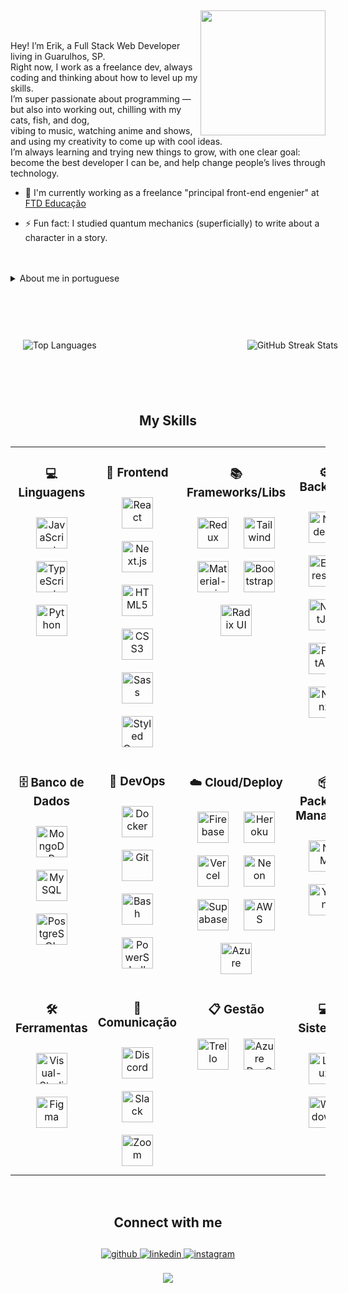 

##
<div>
<img id="imgEu" align="right" width="200px" src="https://i.ibb.co/wg3cB79/1637217851330-1-removebg-preview.png">

</br>
</br>

<section>
<p>Hey! I’m Erik, a Full Stack Web Developer living in Guarulhos, SP.<br/>
Right now, I work as a freelance dev, always coding and thinking about how to level up my skills. <br/>
I’m super passionate about programming — but also into working out, chilling with my cats, fish, and dog, <br/> vibing to music, watching anime and shows, and using my creativity to come up with cool ideas.<br/>
I’m always learning and trying new things to grow, with one clear goal: become the best developer I can be, and help change people’s lives through technology. </p>

- 🔭 I'm currently working as a freelance "principal front-end engenier" at [FTD Educação](https://ftd.com.br/)

- ⚡ Fun fact: I studied quantum mechanics (superficially) to write about a character in a story.
<br/>
<br/>

<details>
<br/>
<summary>About me in portuguese</summary>
<p>Oi! Eu sou o Erik, Desenvolvedor Web Full Stack de Guarulhos, SP. <br/>
Moro em Guarulhos/SP. <br/>
No momento, estou trabalhando como dev freelancer, sempre metido em algum projeto e tentando evoluir minhas skills. <br/>
Amo programar — mas também curto academia, meus gatos, peixes e minha cachorra, ouvir música, ver anime e série, e usar a criatividade pra pensar em ideias maneiras. <br/>
Tô sempre aprendendo e explorando coisas novas pra crescer como desenvolvedor, com um objetivo bem claro: me tornar o melhor dev que eu puder e usar a tecnologia pra mudar a vida das pessoas. </p>

- 🔭 Estou atualmente trabalhando como desenvolvedor freelancer "Engenheiro de software especialista em front-end" na [FTD Educação](https://ftd.com.br/)

- ⚡ Fato curioso: Estudei mecanica quantica(superficialmente) para escrever sobre um personagem de uma história

</details>

###

<br/>

##

<div style="
  display: flex; 
  justify-content: space-between; 
  align-items: center; 
  flex-wrap: wrap; 
  gap: 40px;
  max-width: 900px;
  width: 100%;
  margin: 0 auto;
  padding: 20px;
">
  <img 
    src="https://github-readme-stats.vercel.app/api/top-langs/?username=Erik-EFL&&layout=compact&langs_count=7&theme=material-palenight" 
    alt="Top Languages"
    style="height: auto;"
  />
  <img 
    src="https://github-readme-streak-stats.herokuapp.com/?user=erik-efl&&theme=material-palenight" 
    alt="GitHub Streak Stats"
    style="height: auto;"
  />
</div>

</br>
</br>
</br>

##
<h1 align="center">My Skills</h1>

##

<table>
<tr>
<td valign="top" width="25%" align="center">

### 💻 Linguagens
<div align="center">
<img style="margin: 10px" src="https://img.icons8.com/color/452/javascript--v1.png" alt="JavaScript" height="50" title="JavaScript"  />
<img style="margin: 10px" src="https://img.icons8.com/color/452/typescript.png" alt="TypeScript" height="50" title="TypeScript"  />
<img style="margin: 10px" src="https://img.icons8.com/color/452/python--v1.png" alt="Python" height="50" title="Python" />
</div>

</td>
<td valign="top" width="25%" align="center">

### 🎨 Frontend
<div align="center">
<img style="margin: 10px" src="https://cdn.jsdelivr.net/gh/devicons/devicon/icons/react/react-original.svg" alt="React" height="50" title="React"   />
<img style="margin: 10px" src="https://cdn.jsdelivr.net/gh/devicons/devicon/icons/nextjs/nextjs-original.svg" alt="Next.js" height="50" title="Next.js" />
<img style="margin: 10px" src="https://img.icons8.com/color/452/html-5--v1.png" alt="HTML5" height="50" title="HTML5" />
<img style="margin: 10px" src="https://img.icons8.com/color/452/css3.png" alt="CSS3" height="50" title="CSS3"   />
<img style="margin: 10px" src="https://img.icons8.com/color/452/sass.png" alt="Sass" height="50" title="Sass"  />
<img style="margin: 10px" src="https://styled-components.com/logo.png" alt="Styled Components" height="50" title="Styled Components" />
</div>

</td>
<td valign="top" width="25%" align="center">

### 📚 Frameworks/Libs
<div align="center">
<img style="margin: 10px" src="https://img.icons8.com/color/452/redux.png" alt="Redux" height="50" title="Redux"  />
<img style="margin: 10px" src="https://img.icons8.com/color/452/tailwindcss.png" alt="Tailwind" height="50" title="Tailwind" />
<img style="margin: 10px" src="https://img.icons8.com/color/452/material-ui.png" alt="Material-ui" height="50" title="Material-ui" />
<img style="margin: 10px" src="https://img.icons8.com/color/452/bootstrap.png" alt="Bootstrap" height="50" title="Bootstrap"   />
<img style="margin: 10px" src="https://avatars.githubusercontent.com/u/75042455?s=200&v=4" alt="Radix UI" height="50" title="Radix UI" />
</div>

</td>
<td valign="top" width="25%" align="center">

### ⚙️ Backend
<div align="center">
<img style="margin: 10px" src="https://cdn.jsdelivr.net/gh/devicons/devicon/icons/nodejs/nodejs-original.svg" alt="Node.js" height="50" title="Node.js" />
<img style="margin: 10px" src="https://cdn.jsdelivr.net/gh/devicons/devicon/icons/express/express-original.svg" alt="Express.js" height="50" title="Express.js" />
<img style="margin: 10px" src="https://cdn.jsdelivr.net/gh/devicons/devicon/icons/nestjs/nestjs-original.svg" alt="NestJS" height="50" title="NestJS" />
<img style="margin: 10px" src="https://cdn.jsdelivr.net/gh/devicons/devicon/icons/fastapi/fastapi-original.svg" alt="FastAPI" height="50" title="FastAPI" />
<img style="margin: 10px" src="https://img.icons8.com/color/452/nginx.png" alt="Nginx" height="50" title="Nginx" />
</div>

</td>
</tr>

<tr>
<td valign="top" width="25%" align="center">

### 🗄️ Banco de Dados
<div align="center">
<img style="margin: 10px" src="https://img.icons8.com/color/452/mongodb.png" alt="MongoDB" height="50" title="MongoDB" />
<img style="margin: 10px" src="https://img.icons8.com/color/452/mysql-logo.png" alt="MySQL" height="50" title="MySQL" />
<img style="margin: 10px" src="https://cdn.jsdelivr.net/gh/devicons/devicon/icons/postgresql/postgresql-original.svg" alt="PostgreSQL" height="50" title="PostgreSQL" />
</div>

</td>
<td valign="top" width="25%" align="center">

### 🚀 DevOps
<div align="center">
<img style="margin: 10px" src="https://img.icons8.com/color/452/docker.png" alt="Docker" height="50" title="Docker" />
<img style="margin: 10px" src="https://img.icons8.com/color/452/git.png" alt="Git" height="50" title="Git" />
<img style="margin: 10px" src="https://img.icons8.com/color/452/bash.png" alt="Bash" height="50" title="Bash" />
<img style="margin: 10px" src="https://profilinator.rishav.dev/skills-assets/powershell.png" alt="PowerShell" height="50" title="PowerShell" />
</div>

</td>
<td valign="top" width="25%" align="center">

### ☁️ Cloud/Deploy
<div align="center">
<img style="margin: 10px" src="https://img.icons8.com/color/452/google-firebase-console.png" alt="Firebase" height="50" title="Firebase" />
<img style="margin: 10px" src="https://img.icons8.com/color/452/heroku.png" alt="Heroku" height="50" title="Heroku" />
<img style="margin: 10px" src="https://www.svgrepo.com/show/327408/logo-vercel.svg" alt="Vercel" height="50" title="Vercel" />
<img style="margin: 10px" src="https://avatars.githubusercontent.com/u/77715796?s=200&v=4" alt="Neon" height="50" title="Neon" />
<img style="margin: 10px" src="https://avatars.githubusercontent.com/u/54469796?s=200&v=4" alt="Supabase" height="50" title="Supabase" />
<img style="margin: 10px" src="https://img.icons8.com/color/452/amazon-web-services.png" alt="AWS" height="50" title="AWS" />
<img style="margin: 10px" src="https://img.icons8.com/color/452/azure-1.png" alt="Azure" height="50" title="Azure" />
</div>

</td>
<td valign="top" width="25%" align="center">

### 📦 Package Managers
<div align="center">
<img style="margin: 10px" src="https://img.icons8.com/color/452/npm.png" alt="NPM" height="50" title="NPM" />
<img style="margin: 10px" src="https://cdn.jsdelivr.net/gh/devicons/devicon/icons/yarn/yarn-original.svg" alt="Yarn" height="50" title="Yarn" />
</div>

</td>
</tr>

<tr>
<td valign="top" width="25%" align="center">

### 🛠️ Ferramentas
<div align="center">
<img style="margin: 10px" src="https://img.icons8.com/color/452/visual-studio-code-2019.png" alt="Visual-Studio-Code" height="50" title="Visual-Studio-Code" />
<img style="margin: 10px" src="https://img.icons8.com/color/452/figma--v1.png" alt="Figma" height="50" title="Figma" />
</div>

</td>
<td valign="top" width="25%" align="center">

### 💬 Comunicação
<div align="center">
<img style="margin: 10px" src="https://img.icons8.com/color/452/discord-logo.png" alt="Discord" height="50" title="Discord" />
<img style="margin: 10px" src="https://img.icons8.com/color/452/slack-new.png" alt="Slack" height="50" title="Slack" />
<img style="margin: 10px" src="https://img.icons8.com/color/452/zoom.png" alt="Zoom" height="50" title="Zoom" />
</div>

</td>
<td valign="top" width="25%" align="center">

### 📋 Gestão
<div align="center">
<img style="margin: 10px" src="https://img.icons8.com/color/452/trello.png" alt="Trello" height="50" title="Trello" />
<img style="margin: 10px" src="https://img.icons8.com/color/452/azure-1.png" alt="Azure DevOps" height="50" title="Azure DevOps" />
</div>

</td>
<td valign="top" width="25%" align="center">

### 💻 Sistemas
<div align="center">
<img style="margin: 10px" src="https://cdn.jsdelivr.net/gh/devicons/devicon/icons/linux/linux-original.svg" alt="Linux" height="50" title="Linux" />
<img style="margin: 10px" src="https://img.icons8.com/color/452/windows-10.png" alt="Windows" height="50" title="Windows" />
</div>

</td>
</tr>
</table>

<br/>

##
<h1 align="center">Connect with me</h1>

##

<div align="center">
<a href="https://github.com/https://github.com/Erik-EFL" target="_blank">
<img src=https://img.shields.io/badge/github-%2324292e.svg?&style=for-the-badge&logo=github&logoColor=white alt=github style="margin-bottom: 5px;" />
</a>
<a href="https://www.linkedin.com/in/erikferreiralima/" target="_blank">
<img src=https://img.shields.io/badge/linkedin-%231E77B5.svg?&style=for-the-badge&logo=linkedin&logoColor=white alt=linkedin style="margin-bottom: 5px;" />
</a>
<a href="https://instagram.com/https://www.instagram.com/oi.erik.lima/" target="_blank">
<img src=https://img.shields.io/badge/instagram-%23000000.svg?&style=for-the-badge&logo=instagram&logoColor=white alt=instagram style="margin-bottom: 5px;" />
</a>
</div>

<br/>

<div align="center">
<img src="https://komarev.com/ghpvc/?username=erik-efl&&style=flat-square" align="center" />
</div>

<br/>

##

